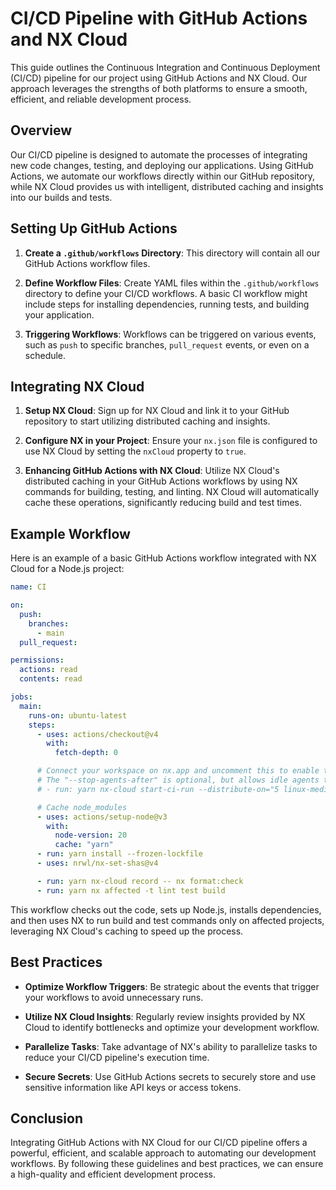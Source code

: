 # CI/CD Pipeline with GitHub Actions and NX Cloud

This guide outlines the Continuous Integration and Continuous Deployment (CI/CD) pipeline for our project using GitHub Actions and NX Cloud. Our approach leverages the strengths of both platforms to ensure a smooth, efficient, and reliable development process.

## Overview

Our CI/CD pipeline is designed to automate the processes of integrating new code changes, testing, and deploying our applications. Using GitHub Actions, we automate our workflows directly within our GitHub repository, while NX Cloud provides us with intelligent, distributed caching and insights into our builds and tests.

## Setting Up GitHub Actions

1. **Create a `.github/workflows` Directory**: This directory will contain all our GitHub Actions workflow files.

2. **Define Workflow Files**: Create YAML files within the `.github/workflows` directory to define your CI/CD workflows. A basic CI workflow might include steps for installing dependencies, running tests, and building your application.

3. **Triggering Workflows**: Workflows can be triggered on various events, such as `push` to specific branches, `pull_request` events, or even on a schedule.

## Integrating NX Cloud

1. **Setup NX Cloud**: Sign up for NX Cloud and link it to your GitHub repository to start utilizing distributed caching and insights.

2. **Configure NX in your Project**: Ensure your `nx.json` file is configured to use NX Cloud by setting the `nxCloud` property to `true`.

3. **Enhancing GitHub Actions with NX Cloud**: Utilize NX Cloud's distributed caching in your GitHub Actions workflows by using NX commands for building, testing, and linting. NX Cloud will automatically cache these operations, significantly reducing build and test times.

## Example Workflow

Here is an example of a basic GitHub Actions workflow integrated with NX Cloud for a Node.js project:

```yaml
name: CI

on:
  push:
    branches:
      - main
  pull_request:

permissions:
  actions: read
  contents: read

jobs:
  main:
    runs-on: ubuntu-latest
    steps:
      - uses: actions/checkout@v4
        with:
          fetch-depth: 0

      # Connect your workspace on nx.app and uncomment this to enable task distribution.
      # The "--stop-agents-after" is optional, but allows idle agents to shut down once the "build" targets have been requested
      # - run: yarn nx-cloud start-ci-run --distribute-on="5 linux-medium-js" --stop-agents-after="build"

      # Cache node_modules
      - uses: actions/setup-node@v3
        with:
          node-version: 20
          cache: "yarn"
      - run: yarn install --frozen-lockfile
      - uses: nrwl/nx-set-shas@v4

      - run: yarn nx-cloud record -- nx format:check
      - run: yarn nx affected -t lint test build
```

This workflow checks out the code, sets up Node.js, installs dependencies, and then uses NX to run build and test commands only on affected projects, leveraging NX Cloud's caching to speed up the process.

## Best Practices

- **Optimize Workflow Triggers**: Be strategic about the events that trigger your workflows to avoid unnecessary runs.

- **Utilize NX Cloud Insights**: Regularly review insights provided by NX Cloud to identify bottlenecks and optimize your development workflow.

- **Parallelize Tasks**: Take advantage of NX's ability to parallelize tasks to reduce your CI/CD pipeline's execution time.

- **Secure Secrets**: Use GitHub Actions secrets to securely store and use sensitive information like API keys or access tokens.

## Conclusion

Integrating GitHub Actions with NX Cloud for our CI/CD pipeline offers a powerful, efficient, and scalable approach to automating our development workflows. By following these guidelines and best practices, we can ensure a high-quality and efficient development process.
